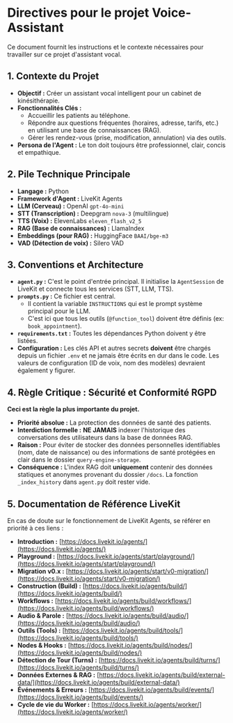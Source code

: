 # Directives pour le projet Voice-Assistant

Ce document fournit les instructions et le contexte nécessaires pour travailler sur ce projet d'assistant vocal.

## 1. Contexte du Projet

- **Objectif :** Créer un assistant vocal intelligent pour un cabinet de kinésithérapie.
- **Fonctionnalités Clés :**
    - Accueillir les patients au téléphone.
    - Répondre aux questions fréquentes (horaires, adresse, tarifs, etc.) en utilisant une base de connaissances (RAG).
    - Gérer les rendez-vous (prise, modification, annulation) via des outils.
- **Persona de l'Agent :** Le ton doit toujours être professionnel, clair, concis et empathique.

## 2. Pile Technique Principale

- **Langage :** Python
- **Framework d'Agent :** LiveKit Agents
- **LLM (Cerveau) :** OpenAI `gpt-4o-mini`
- **STT (Transcription) :** Deepgram `nova-3` (multilingue)
- **TTS (Voix) :** ElevenLabs `eleven_flash_v2_5`
- **RAG (Base de connaissances) :** LlamaIndex
- **Embeddings (pour RAG) :** HuggingFace `BAAI/bge-m3`
- **VAD (Détection de voix) :** Silero VAD

## 3. Conventions et Architecture

- **`agent.py` :** C'est le point d'entrée principal. Il initialise la `AgentSession` de LiveKit et connecte tous les services (STT, LLM, TTS).
- **`prompts.py` :** Ce fichier est central.
    - Il contient la variable `INSTRUCTIONS` qui est le prompt système principal pour le LLM.
    - C'est ici que tous les outils (`@function_tool`) doivent être définis (ex: `book_appointment`).
- **`requirements.txt` :** Toutes les dépendances Python doivent y être listées.
- **Configuration :** Les clés API et autres secrets **doivent** être chargés depuis un fichier `.env` et ne jamais être écrits en dur dans le code. Les valeurs de configuration (ID de voix, nom des modèles) devraient également y figurer.

## 4. Règle Critique : Sécurité et Conformité RGPD

**Ceci est la règle la plus importante du projet.**

- **Priorité absolue :** La protection des données de santé des patients.
- **Interdiction formelle :** **NE JAMAIS** indexer l'historique des conversations des utilisateurs dans la base de données RAG.
- **Raison :** Pour éviter de stocker des données personnelles identifiables (nom, date de naissance) ou des informations de santé protégées en clair dans le dossier `query-engine-storage`.
- **Conséquence :** L'index RAG doit **uniquement** contenir des données statiques et anonymes provenant du dossier `/docs`. La fonction `_index_history` dans `agent.py` doit rester vide.

## 5. Documentation de Référence LiveKit

En cas de doute sur le fonctionnement de LiveKit Agents, se référer en priorité à ces liens :

- **Introduction :** [https://docs.livekit.io/agents/](https://docs.livekit.io/agents/)
- **Playground :** [https://docs.livekit.io/agents/start/playground/](https://docs.livekit.io/agents/start/playground/)
- **Migration v0.x :** [https://docs.livekit.io/agents/start/v0-migration/](https://docs.livekit.io/agents/start/v0-migration/)
- **Construction (Build) :** [https://docs.livekit.io/agents/build/](https://docs.livekit.io/agents/build/)
- **Workflows :** [https://docs.livekit.io/agents/build/workflows/](https://docs.livekit.io/agents/build/workflows/)
- **Audio & Parole :** [https://docs.livekit.io/agents/build/audio/](https://docs.livekit.io/agents/build/audio/)
- **Outils (Tools) :** [https://docs.livekit.io/agents/build/tools/](https://docs.livekit.io/agents/build/tools/)
- **Nodes & Hooks :** [https://docs.livekit.io/agents/build/nodes/](https://docs.livekit.io/agents/build/nodes/)
- **Détection de Tour (Turns) :** [https://docs.livekit.io/agents/build/turns/](https://docs.livekit.io/agents/build/turns/)
- **Données Externes & RAG :** [https://docs.livekit.io/agents/build/external-data/](https://docs.livekit.io/agents/build/external-data/)
- **Événements & Erreurs :** [https://docs.livekit.io/agents/build/events/](https://docs.livekit.io/agents/build/events/)
- **Cycle de vie du Worker :** [https://docs.livekit.io/agents/worker/](https://docs.livekit.io/agents/worker/)
